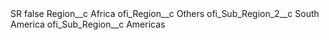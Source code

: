 <?xml version="1.0" encoding="UTF-8"?>
<CustomMetadata xmlns="http://soap.sforce.com/2006/04/metadata" xmlns:xsi="http://www.w3.org/2001/XMLSchema-instance" xmlns:xsd="http://www.w3.org/2001/XMLSchema">
    <label>SR</label>
    <protected>false</protected>
    <values>
        <field>Region__c</field>
        <value xsi:type="xsd:string">Africa</value>
    </values>
    <values>
        <field>ofi_Region__c</field>
        <value xsi:type="xsd:string">Others</value>
    </values>
    <values>
        <field>ofi_Sub_Region_2__c</field>
        <value xsi:type="xsd:string">South America</value>
    </values>
    <values>
        <field>ofi_Sub_Region__c</field>
        <value xsi:type="xsd:string">Americas</value>
    </values>
</CustomMetadata>
